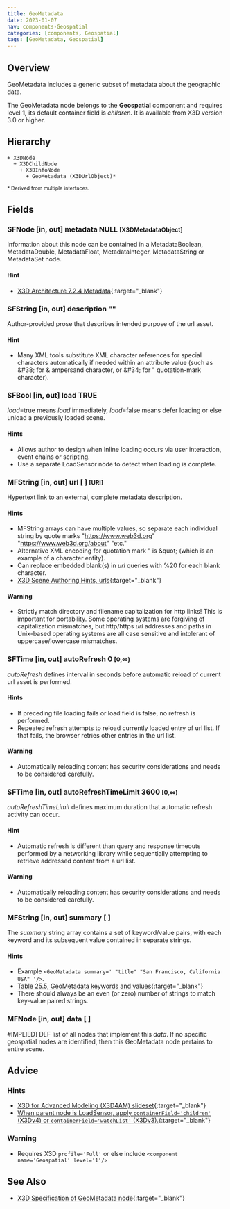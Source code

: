 ```yaml
---
title: GeoMetadata
date: 2023-01-07
nav: components-Geospatial
categories: [components, Geospatial]
tags: [GeoMetadata, Geospatial]
---
```

<style>
.post h3 {
  word-spacing: 0.2em;
}
</style>

## Overview

GeoMetadata includes a generic subset of metadata about the geographic data.

The GeoMetadata node belongs to the **Geospatial** component and requires level **1,** its default container field is *children.* It is available from X3D version 3.0 or higher.

## Hierarchy

```
+ X3DNode
  + X3DChildNode
    + X3DInfoNode
      + GeoMetadata (X3DUrlObject)*
```

<small>\* Derived from multiple interfaces.</small>

## Fields

### SFNode [in, out] **metadata** NULL <small>[X3DMetadataObject]</small>

Information about this node can be contained in a MetadataBoolean, MetadataDouble, MetadataFloat, MetadataInteger, MetadataString or MetadataSet node.

#### Hint

- [X3D Architecture 7.2.4 Metadata](https://www.web3d.org/specifications/X3Dv4Draft/ISO-IEC19775-1v4-IS.proof//Part01/components/core.html#Metadata){:target="_blank"}

### SFString [in, out] **description** ""

Author-provided prose that describes intended purpose of the url asset.

#### Hint

- Many XML tools substitute XML character references for special characters automatically if needed within an attribute value (such as &amp;#38; for &amp; ampersand character, or &amp;#34; for " quotation-mark character).

### SFBool [in, out] **load** TRUE

*load*=true means *load* immediately, *load*=false means defer loading or else unload a previously loaded scene.

#### Hints

- Allows author to design when Inline loading occurs via user interaction, event chains or scripting.
- Use a separate LoadSensor node to detect when loading is complete.

### MFString [in, out] **url** [ ] <small>[URI]</small>

Hypertext link to an external, complete metadata description.

#### Hints

- MFString arrays can have multiple values, so separate each individual string by quote marks "https://www.web3d.org" "https://www.web3d.org/about" "etc."
- Alternative XML encoding for quotation mark " is &amp;quot; (which is an example of a character entity).
- Can replace embedded blank(s) in *url* queries with %20 for each blank character.
- [X3D Scene Authoring Hints, urls](https://www.web3d.org/x3d/content/examples/X3dSceneAuthoringHints.html#urls){:target="_blank"}

#### Warning

- Strictly match directory and filename capitalization for http links! This is important for portability. Some operating systems are forgiving of capitalization mismatches, but http/https *url* addresses and paths in Unix-based operating systems are all case sensitive and intolerant of uppercase/lowercase mismatches.

### SFTime [in, out] **autoRefresh** 0 <small>[0,∞)</small>

*autoRefresh* defines interval in seconds before automatic reload of current url asset is performed.

#### Hints

- If preceding file loading fails or load field is false, no refresh is performed.
- Repeated refresh attempts to reload currently loaded entry of url list. If that fails, the browser retries other entries in the url list.

#### Warning

- Automatically reloading content has security considerations and needs to be considered carefully.

### SFTime [in, out] **autoRefreshTimeLimit** 3600 <small>[0,∞)</small>

*autoRefreshTimeLimit* defines maximum duration that automatic refresh activity can occur.

#### Hint

- Automatic refresh is different than query and response timeouts performed by a networking library while sequentially attempting to retrieve addressed content from a url list.

#### Warning

- Automatically reloading content has security considerations and needs to be considered carefully.

### MFString [in, out] **summary** [ ]

The *summary* string array contains a set of keyword/value pairs, with each keyword and its subsequent value contained in separate strings.

#### Hints

- Example `<GeoMetadata summary=' "title" "San Francisco, California USA" '/>`.
- [Table 25.5, GeoMetadata keywords and values](https://www.web3d.org/specifications/X3Dv4Draft/ISO-IEC19775-1v4-IS.proof//Part01/components/geospatial.html#t-keywordsandvalues){:target="_blank"}
- There should always be an even (or zero) number of strings to match key-value paired strings.

### MFNode [in, out] **data** [ ]

#IMPLIED] DEF list of all nodes that implement this *data*. If no specific geospatial nodes are identified, then this GeoMetadata node pertains to entire scene.

## Advice

### Hints

- [X3D for Advanced Modeling (X3D4AM) slideset](https://x3dgraphics.com/slidesets/X3dForAdvancedModeling/GeospatialComponentX3dEarth.pdf){:target="_blank"}
- [When parent node is LoadSensor, apply `containerField='children'` (X3Dv4) or `containerField='watchList'` (X3Dv3).](https://www.web3d.org/x3d/content/examples/X3dSceneAuthoringHints.html#fieldNameChanges){:target="_blank"}

### Warning

- Requires X3D `profile='Full'` or else include `<component name='Geospatial' level='1'/>`

## See Also

- [X3D Specification of GeoMetadata node](https://www.web3d.org/documents/specifications/19775-1/V4.0/Part01/components/geospatial.html#GeoMetadata){:target="_blank"}
